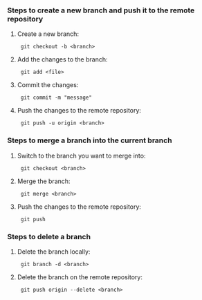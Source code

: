 ### Steps to create a new branch and push it to the remote repository

1. Create a new branch:

        git checkout -b <branch>

2. Add the changes to the branch:

        git add <file>

3. Commit the changes:

        git commit -m "message"

4. Push the changes to the remote repository:

        git push -u origin <branch>

### Steps to merge a branch into the current branch

1. Switch to the branch you want to merge into:

        git checkout <branch>

2. Merge the branch:

        git merge <branch>

3. Push the changes to the remote repository:

        git push

### Steps to delete a branch

1. Delete the branch locally:

        git branch -d <branch>

2. Delete the branch on the remote repository:

        git push origin --delete <branch>